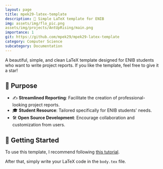 ```yaml
---
layout: page
title: mpek29-latex-template
description: 📄 Simple LaTeX template for ENIB
img: assets/img/flo_pic.png
assets/img/projects/AntUpRising/main.png
importance: 1
git: https://github.com/mpek29/mpek29-latex-template
category: Computer Science
subcategory: Documentation
---
```



A beautiful, simple, and clean LaTeX template designed for ENIB students who want to write project reports. If you like the template, feel free to give it a star!

## 🎯 Purpose

- ✍️ **Streamlined Reporting**: Facilitate the creation of professional-looking project reports.
- 🎓 **Student Resource**: Tailored specifically for ENIB students' needs.
- 🛠️ **Open Source Development**: Encourage collaboration and customization from users.

## 📝 Getting Started

To use this template, I recommend following [this tutorial](https://mpek29.github.io/learning/technical/use_template_sharelatex/). 

After that, simply write your LaTeX code in the `body.tex` file.

